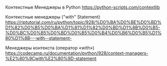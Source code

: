 Контекстные Менеджеры в Python
https://python-scripts.com/contextlib

Контекстные менеджеры ("with" Statement)
https://riptutorial.com/ru/python/topic/928/%D0%BA%D0%BE%D0%BD%D1%82%D0%B5%D0%BA%D1%81%D1%82%D0%BD%D1%8B%D0%B5-%D0%BC%D0%B5%D0%BD%D0%B5%D0%B4%D0%B6%D0%B5%D1%80%D1%8B---with--statement-

Менеджеры контекста (оператор «with»)
https://codecamp.ru/documentation/python/928/context-managers-%E2%80%9Cwith%E2%80%9D-statement



